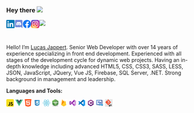 ### Hey there <img src="https://media.giphy.com/media/hvRJCLFzcasrR4ia7z/giphy.gif" width="25px">


<a href="https://www.linkedin.com/in/lucasjappert/">
  <img align="left" alt="Lucas Jappert's LinkedIN" width="22px" src="https://github.com/LucasJappert/lucasjappert/blob/main/images/linkedin.svg" />
</a>
<a href="https://discord.gg/Marty#1533">
  <img align="left" alt="Lucas Jappert's Discord" width="22px" src="https://github.com/LucasJappert/lucasjappert/blob/main/images/discord.svg" />
</a>
<a href="https://www.facebook.com/GringoRamona/">
  <img align="left" alt="Lucas Jappert's Facebook" width="22px" src="https://github.com/LucasJappert/lucasjappert/blob/main/images/Facebook.png" />
</a>
<a href="https://www.instagram.com/lucasjappert/">
  <img align="left" alt="Lucas Jappert's Instagram" width="22px" src="https://github.com/LucasJappert/lucasjappert/blob/main/images/Instagram.png" />
</a>

![](https://visitor-badge.glitch.me/badge?page_id=lucasjappert.lucasjappert)

<br />

Hello! I’m [Lucas Jappert](https://lucasjappert.github.io/MyProfile/). Senior Web Developer with over 14 years of experience specializing in front end development. Experienced with all stages of the development cycle for dynamic web projects. Having an in-depth knowledge including advanced HTML5, CSS, CSS3, SASS, LESS, JSON, JavaScript, JQuery, Vue JS, Firebase, SQL Server, .NET. Strong background in management and leadership.

**Languages and Tools:**  

<code><img height="20" alt="javascript" src="https://github.com/LucasJappert/lucasjappert/blob/main/images/javascript.png"></code>
<code><img height="20" alt="vue" src="https://github.com/LucasJappert/lucasjappert/blob/main/images/vue.png"></code>
<code><img height="20" alt="html" src="https://github.com/LucasJappert/lucasjappert/blob/main/images/html.png"></code>
<code><img height="20" alt="css3" src="https://github.com/LucasJappert/lucasjappert/blob/main/images/css.png"></code>
<code><img height="20" alt="react" src="https://github.com/LucasJappert/lucasjappert/blob/main/images/react.png"></code>
<code><img height="20" alt="node" src="https://github.com/LucasJappert/lucasjappert/blob/main/images/node.png"></code>
<code><img height="20" alt="firebase" src="https://github.com/LucasJappert/lucasjappert/blob/main/images/firebase.png"></code>
<code><img height="20" alt="visualstudio" src="https://github.com/LucasJappert/lucasjappert/blob/main/images/visual-studio-2019.png"></code>
<code><img height="20" alt="visualcode" src="https://github.com/LucasJappert/lucasjappert/blob/main/images/visualcode.png"></code>
<code><img height="20" alt="c#" src="https://github.com/LucasJappert/lucasjappert/blob/main/images/csharp.png"></code>
<code><img height="20" alt="visual basic" src="https://github.com/LucasJappert/lucasjappert/blob/main/images/vb.png"></code>
<code><img height="20" alt="git" src="https://github.com/LucasJappert/lucasjappert/blob/main/images/git.png"></code>


<!--
**LucasJappert/lucasjappert** is a ✨ _special_ ✨ repository because its `README.md` (this file) appears on your GitHub profile.

Here are some ideas to get you started:

- 🔭 I’m currently working on ...
- 🌱 I’m currently learning ...
- 👯 I’m looking to collaborate on ...
- 🤔 I’m looking for help with ...
- 💬 Ask me about ...
- 📫 How to reach me: ...
- 😄 Pronouns: ...
- ⚡ Fun fact: ...
-->
